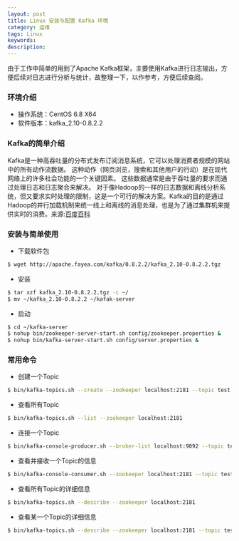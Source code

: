 ```yaml
---
layout: post
title: Linux 安装与配置 Kafka 环境
category: 运维
tags: Linux
keywords: 
description: 
---
```


由于工作中简单的用到了Apache Kafka框架，主要使用Kafka进行日志输出，方便后续对日志进行分析与统计，故整理一下，以作参考，方便后续查阅。

### 环境介绍

- 操作系统：CentOS 6.8 X64
- 软件版本：kafka_2.10-0.8.2.2

### Kafka的简单介绍

Kafka是一种高吞吐量的分布式发布订阅消息系统，它可以处理消费者规模的网站中的所有动作流数据。 这种动作（网页浏览，搜索和其他用户的行动）是在现代网络上的许多社会功能的一个关键因素。 这些数据通常是由于吞吐量的要求而通过处理日志和日志聚合来解决。 对于像Hadoop的一样的日志数据和离线分析系统，但又要求实时处理的限制，这是一个可行的解决方案。Kafka的目的是通过Hadoop的并行加载机制来统一线上和离线的消息处理，也是为了通过集群机来提供实时的消费。来源:[百度百科](http://baike.baidu.com/link?url=xDBVsk6F3B10AZIGZHzgIw23OPTZuyZoZthIAKL_TUn74rN8vjX05ee8IJy3bWdPldzOGzm6X5d-gNWdTy2-BK)

### 安装与简单使用

- 下载软件包

``` bash
$ wget http://apache.fayea.com/kafka/0.8.2.2/kafka_2.10-0.8.2.2.tgz
```

- 安装

``` bash
$ tar xzf kafka_2.10-0.8.2.2.tgz -c ~/
$ mv ~/kafka_2.10-0.8.2.2 ~/kafak-server
```

- 启动

``` bash
$ cd ~/kafka-server
$ nohup bin/zookeeper-server-start.sh config/zookeeper.properties &
$ nohup bin/kafka-server-start.sh config/server.properties &
```

### 常用命令

- 创建一个Topic

``` bash
$ bin/kafka-topics.sh --create --zookeeper localhost:2181 --topic test
```

- 查看所有Topic

``` bash
$ bin/kafka-topics.sh --list --zookeeper localhost:2181
```

- 连接一个Topic

``` bash
$ bin/kafka-console-producer.sh --broker-list localhost:9092 --topic test
```

- 查看并接收一个Topic的信息

``` bash
$ bin/kafka-console-consumer.sh --zookeeper localhost:2181 --topic test --from-beginning
```

- 查看所有Topic的详细信息

``` bash
$ bin/kafka-topics.sh --describe --zookeeper localhost:2181
```

- 查看某一个Topic的详细信息

``` bash
$ bin/kafka-topics.sh --describe --zookeeper localhost:2181 --topic test
```

